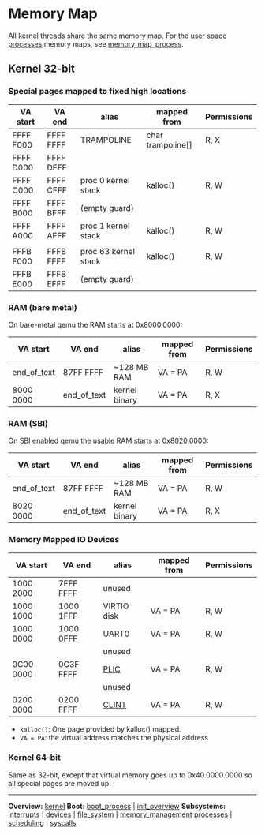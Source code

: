 # Memory Map

All kernel threads share the same memory map.
For the [user space](../../userspace/userspace.md) [processes](../processes/processes.md) memory maps, see [memory_map_process](memory_map_process.md).


## Kernel 32-bit


### Special pages mapped to fixed high locations

| VA start  | VA end    | alias                | mapped from       | Permissions |
| --------- | --------- | -------------------- | ----------------- | ----------- |
| FFFF F000 | FFFF FFFF | TRAMPOLINE           | char trampoline[] | R, X        |
| FFFF D000 | FFFF DFFF |                      |                   |             |
| FFFF C000 | FFFF CFFF | proc 0 kernel stack  | kalloc()          | R, W        |
| FFFF B000 | FFFF BFFF | (empty guard)        |                   |             |
| FFFF A000 | FFFF AFFF | proc 1 kernel stack  | kalloc()          | R, W        |
|           |           |                      |                   |             |
| FFFB F000 | FFFB FFFF | proc 63 kernel stack | kalloc()          | R, W        |
| FFFB E000 | FFFB EFFF | (empty guard)        |                   |             |

### RAM (bare metal)

On bare-metal qemu the RAM starts at 0x8000.0000:

| VA start    | VA end      | alias         | mapped from | Permissions |
| ----------- | ----------- | ------------- | ----------- | ----------- |
| end_of_text | 87FF FFFF   | ~128 MB RAM   | VA = PA     | R, W        |
| 8000 0000   | end_of_text | kernel binary | VA = PA     | R, X        |

### RAM (SBI)

On [SBI](../../riscv/SBI.md) enabled qemu the usable RAM starts at 0x8020.0000:

| VA start    | VA end      | alias         | mapped from | Permissions |
| ----------- | ----------- | ------------- | ----------- | ----------- |
| end_of_text | 87FF FFFF   | ~128 MB RAM   | VA = PA     | R, W        |
| 8020 0000   | end_of_text | kernel binary | VA = PA     | R, X        |

### Memory Mapped IO Devices

| VA start  | VA end    | alias                      | mapped from | Permissions |
| --------- | --------- | -------------------------- | ----------- | ----------- |
| 1000 2000 | 7FFF FFFF | unused                     |             |             |
| 1000 1000 | 1000 1FFF | VIRTIO disk                | VA = PA     | R, W        |
| 1000 0000 | 1000 0FFF | UART0                      | VA = PA     | R, W        |
|           |           | unused                     |             |             |
| 0C00 0000 | 0C3F FFFF | [PLIC](../../riscv/PLIC.md)   | VA = PA     | R, W        |
|           |           | unused                     |             |             |
| 0200 0000 | 0200 FFFF | [CLINT](../../riscv/CLINT.md) | VA = PA     | R, W        |


- `kalloc()`: One page provided by kalloc() mapped.
- `VA = PA`: the virtual address matches the physical address


### Kernel 64-bit

Same as 32-bit, except that virtual memory goes up to 0x40.0000.0000 so all special pages are moved up.


---
**Overview:** [kernel](../kernel.md)
**Boot:**
[boot_process](../overview/boot_process.md) | [init_overview](../overview/init_overview.md)
**Subsystems:**
[interrupts](interrupts.md) | [devices](../devices/devices.md) | [file_system](../file_system/file_system.md) | [memory_management](memory_management.md)
[processes](../processes/processes.md) | [scheduling](../processes/scheduling.md) | [syscalls](../syscalls/syscalls.md)
